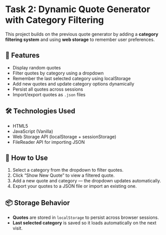 # Task 2: Dynamic Quote Generator with Category Filtering

This project builds on the previous quote generator by adding a **category filtering system** and using **web storage** to remember user preferences.

## 🧠 Features

- Display random quotes
- Filter quotes by category using a dropdown
- Remember the last selected category using localStorage
- Add new quotes and update category options dynamically
- Persist all quotes across sessions
- Import/export quotes as `.json` files

## 🛠 Technologies Used

- HTML5
- JavaScript (Vanilla)
- Web Storage API (localStorage + sessionStorage)
- FileReader API for importing JSON

## 📝 How to Use

1. Select a category from the dropdown to filter quotes.
2. Click “Show New Quote” to view a filtered quote.
3. Add a new quote and category — the dropdown updates automatically.
4. Export your quotes to a JSON file or import an existing one.

## 📦 Storage Behavior

- **Quotes** are stored in `localStorage` to persist across browser sessions.
- **Last selected category** is saved so it loads automatically on the next visit.
